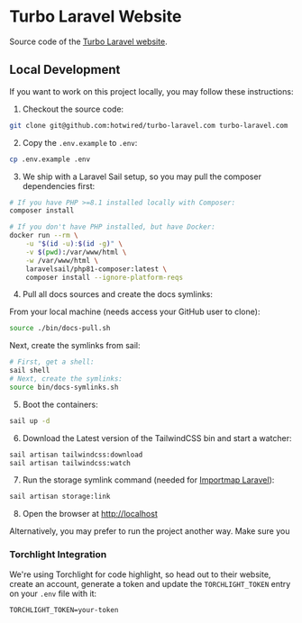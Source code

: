 # Turbo Laravel Website

Source code of the [Turbo Laravel website](https://turbo-laravel.com).

## Local Development

If you want to work on this project locally, you may follow these instructions:

1. Checkout the source code:

```bash
git clone git@github.com:hotwired/turbo-laravel.com turbo-laravel.com
```

2. Copy the `.env.example` to `.env`:

```bash
cp .env.example .env
```

3. We ship with a Laravel Sail setup, so you may pull the composer dependencies first:

```bash
# If you have PHP >=8.1 installed locally with Composer:
composer install

# If you don't have PHP installed, but have Docker:
docker run --rm \
    -u "$(id -u):$(id -g)" \
    -v $(pwd):/var/www/html \
    -w /var/www/html \
    laravelsail/php81-composer:latest \
    composer install --ignore-platform-reqs
```

4. Pull all docs sources and create the docs symlinks:

From your local machine (needs access your GitHub user to clone):

```bash
source ./bin/docs-pull.sh
```

Next, create the symlinks from sail:

```bash
# First, get a shell:
sail shell
# Next, create the symlinks:
source bin/docs-symlinks.sh
```

5. Boot the containers:

```bash
sail up -d
```

6. Download the Latest version of the TailwindCSS bin and start a watcher:

```bash
sail artisan tailwindcss:download
sail artisan tailwindcss:watch
```

7. Run the storage symlink command (needed for [Importmap Laravel](https://github.com/tonysm/importmap-laravel)):

```bash
sail artisan storage:link
```

8. Open the browser at [http://localhost](http://localhost)

Alternatively, you may prefer to run the project another way. Make sure you

### Torchlight Integration

We're using Torchlight for code highlight, so head out to their website, create an account, generate a token and update the `TORCHLIGHT_TOKEN` entry on your `.env` file with it:

```dotenv
TORCHLIGHT_TOKEN=your-token
```
